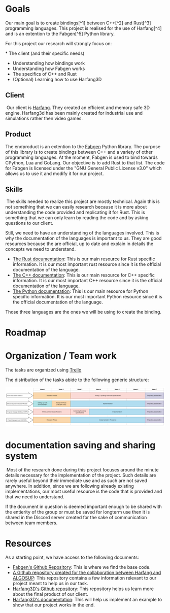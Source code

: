 # Goals

Our main goal is to create bindings[^1] between C++[^2] and Rust[^3] programming languages.
This project is realised for the use of Harfang[^4] and is an extention to the Fabgen[^5] Python library.

For this project our research will strongly focus on:

​* The client (and their specific needs)
* Understanding how bindings work
* Understanding how Fabgen works
* The specifics of C++ and Rust
* (Optional) Learning how to use Harfang3D

## Client
​
Our client is [Harfang](https://www.harfang3d.com/en_US/). They created an efficient and memory safe 3D engine. Harfang3d has been mainly created for industrial use and simulations rather then video games.

## Product

The endproduct is an extention to the [Fabgen](https://github.com/ejulien/FABGen) Python library. The purpose of this library is to create bindings between C++ and a variety of other programming languages.
At the moment, Fabgen is used to bind towards CPython, Lua and GoLang.
Our objective is to add Rust to that list.
The code for Fabgen is licensed under the "GNU General Public License v3.0" which allows us to use it and modify it for our project.


## Skills
​
The skills needed to realize this project are mostly technical. Again this is not something that we can easily research because it is more about understanding the code provided and replicating it for Rust. This is something that we can only learn by reading the code and by asking questions to our client.

Still, we need to have an understanding of the languages involved. This is why the documentation of the languages is important to us. They are good resources because the are official, up to date and explain in details the concepts we need to understand.
- [The Rust documentation](https://doc.rust-lang.org/std/index.html): This is our main resource for Rust specific information. It is our most important rust resource since it is the official documentation of the language.
- [The C++ documentation](https://en.cppreference.com/w/): This is our main resource for C++ specific information. It is our most important C++ resource since it is the official documentation of the language.
- [The Python documentation](https://docs.python.org/3/): This is our main resource for Python specific information. It is our most important Python resource since it is the official documentation of the language.

Those three languages are the ones we will be using to create the binding.
# Roadmap



# Organization / Team work

The tasks are organized using [Trello](https://trello.com/en)

The distribution of the tasks abide to the following generic structure:

![org diagram](../images/Project%20Harfang%20Roadmap.png)



# documentation saving and sharing system
​
Most of the research done during this project focuses around the minute details necessary for the implementation of the project. Such details are rarely useful beyond their immediate use and as such are not saved anywhere. In addition, since we are following already existing implementations, our most useful resource is the code that is provided and that we need to understand.

If the document in question is deemed important enough to be shared with the entierity of the group or must be saved for longterm use then it is shared in the Discord server created for the sake of communication between team members.

# Resources

As a starting point, we have access to the following documents:

- [Fabgen's Github Repository](https://github.com/ejulien/FABGen): This is where we find the base code.
- [A Github repository created for the collaboration between Harfang and ALGOSUP](https://github.com/harfang3d/algosup-binding-project): This repository contains a few information relevant to our project meant to help us in our task.
- [Harfang3D's Github repository](https://github.com/harfang3d/harfang3d): This repository helps us learn more about the final product of our client.
- [Harfang3D's documentation](https://dev.harfang3d.com/): This will help us implement an example to show that our project works in the end.